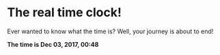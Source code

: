 # The real time clock!

Ever wanted to know what the time is? Well, your journey is about to end!

**The time is Dec 03, 2017, 00:48**